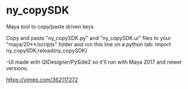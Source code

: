 # ny_copySDK
Maya tool to copy/paste driven keys

Copy and paste "ny_copySDK.py" and "ny_copySDK.ui" files to your "maya/20**/scripts" folder and
run this line on a python tab: import ny_copySDK;reload(ny_copySDK)

-UI made with QtDesigner/PySide2 so it'll run with Maya 2017 and newer versions.

https://vimeo.com/362117272
